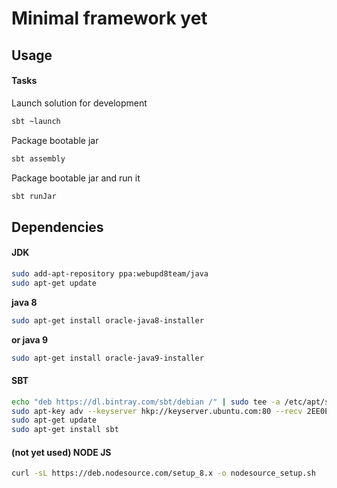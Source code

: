 # Minimal framework yet

## Usage

#### Tasks

Launch solution for development

```bash
sbt ~launch
```

Package bootable jar

```bash
sbt assembly
```

Package bootable jar and run it

```bash
sbt runJar
```

## Dependencies

#### JDK
 
```bash
sudo add-apt-repository ppa:webupd8team/java
sudo apt-get update
```

**java 8**

```bash
sudo apt-get install oracle-java8-installer
```

**or java 9**

```bash
sudo apt-get install oracle-java9-installer
```

#### SBT
 
```bash
echo "deb https://dl.bintray.com/sbt/debian /" | sudo tee -a /etc/apt/sources.list.d/sbt.list
sudo apt-key adv --keyserver hkp://keyserver.ubuntu.com:80 --recv 2EE0EA64E40A89B84B2DF73499E82A75642AC823
sudo apt-get update
sudo apt-get install sbt
```

#### (not yet used) NODE JS 
 
```bash
curl -sL https://deb.nodesource.com/setup_8.x -o nodesource_setup.sh
```
 
